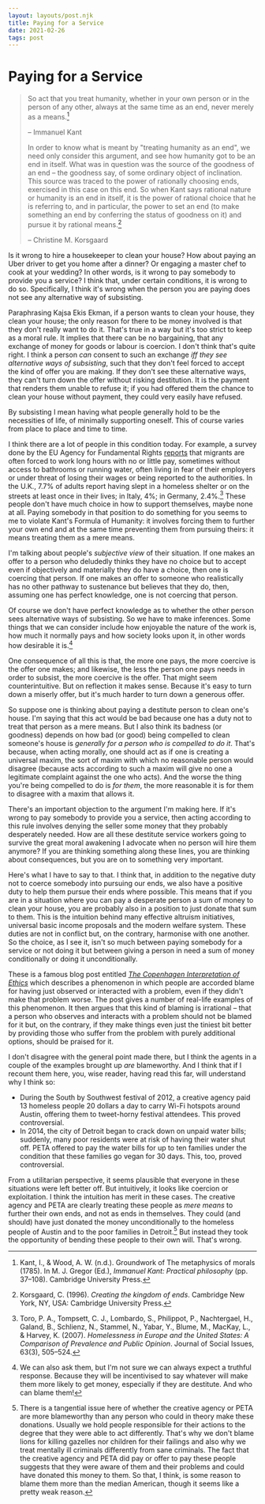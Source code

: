 ```yaml
---
layout: layouts/post.njk
title: Paying for a Service
date: 2021-02-26
tags: post
---
```


# Paying for a Service

> So act that you treat humanity, whether in your own person or in the person of any other, always at the same time as an end, never merely as a means.[^1]
>
> – Immanuel Kant
>
> In order to know what is meant by "treating humanity as an end", we need only consider this argument, and see how humanity got to be an end in itself. What was in question was the source of the goodness of an end – the goodness say, of some ordinary object of inclination. This source was traced to the power of rationally choosing ends, exercised in this case on this end. So when Kant says rational nature or humanity is an end in itself, it is the power of rational choice that he is referring to, and in particular, the power to set an end (to make something an end by conferring the status of goodness on it) and pursue it by rational means.[^2]
>
> – Christine M. Korsgaard

Is it wrong to hire a housekeeper to clean your house? How about paying an Uber driver to get you home after a dinner? Or engaging a master chef to cook at your wedding? In other words, is it wrong to pay somebody to provide you a service? I think that, under certain conditions, it is wrong to do so. Specifically, I think it's wrong when the person you are paying does not see any alternative way of subsisting.

Paraphrasing Kajsa Ekis Ekman, if a person wants to clean your house, they clean your house; the only reason for there to be money involved is that they don't really want to do it. That's true in a way but it's too strict to keep as a moral rule. It implies that there can be no bargaining, that any exchange of money for goods or labour is coercion. I don't think that's quite right. I think a person _can_ consent to such an exchange _iff they see alternative ways of subsisting_, such that they don't feel forced to accept the kind of offer you are making. If they don't see these alternative ways, they can't turn down the offer without risking destitution. It is the payment that renders them unable to refuse it; if you had offered them the chance to clean your house without payment, they could very easily have refused.

By subsisting I mean having what people generally hold to be the necessities of life, of minimally supporting oneself. This of course varies from place to place and time to time.

I think there are a lot of people in this condition today. For example, a survey done by the EU Agency for Fundamental Rights [reports](https://fra.europa.eu/en/news/2019/severe-labour-exploitation-migrant-workers-fra-report-calls-zero-tolerance-severe-labour) that migrants are often forced to work long hours with no or little pay, sometimes without access to bathrooms or running water, often living in fear of their employers or under threat of losing their wages or being reported to the authorities. In the U.K., 7.7% of adults report having slept in a homeless shelter or on the streets at least once in their lives; in Italy, 4%; in Germany, 2.4%.[^3] These people don't have much choice in how to support themselves, maybe none at all. Paying somebody in that position to do something for you seems to me to violate Kant's Formula of Humanity: it involves forcing them to further your own end and at the same time preventing them from pursuing theirs: it means treating them as a mere means.

I'm talking about people's _subjective view_ of their situation. If one makes an offer to a person who deludedly thinks they have no choice but to accept even if objectively and materially they do have a choice, then one is coercing that person. If one makes an offer to someone who realistically has no other pathway to sustenance but believes that they do, then, assuming one has perfect knowledge, one is not coercing that person.

Of course we don't have perfect knowledge as to whether the other person sees alternative ways of subsisting. So we have to make inferences. Some things that we can consider include how enjoyable the nature of the work is, how much it normally pays and how society looks upon it, in other words how desirable it is.[^4]

One consequence of all this is that, the more one pays, the more coercive is the offer one makes; and likewise, the less the person one pays needs in order to subsist, the more coercive is the offer. That might seem counterintuitive. But on reflection it makes sense. Because it's easy to turn down a miserly offer, but it's much harder to turn down a generous offer.

So suppose one is thinking about paying a destitute person to clean one's house. I'm saying that this act would be bad because one has a duty not to treat that person as a mere means. But I also think its badness (or goodness) depends on how bad (or good) being compelled to clean someone's house is _generally for a person who is compelled to do it_. That's because, when acting morally, one should act as if one is creating a universal maxim, the sort of maxim with which no reasonable person would disagree (because acts according to such a maxim will give no one a legitimate complaint against the one who acts). And the worse the thing you're being compelled to do is _for them_, the more reasonable it is for them to disagree with a maxim that allows it.

There's an important objection to the argument I'm making here. If it's wrong to pay somebody to provide you a service, then acting according to this rule involves denying the seller some money that they probably desperately needed. How are all these destitute service workers going to survive the great moral awakening I advocate when no person will hire them anymore? If you are thinking something along these lines, you are thinking about consequences, but you are on to something very important.

Here's what I have to say to that. I think that, in addition to the negative duty not to coerce somebody into pursuing our ends, we also have a positive duty to help them pursue their ends where possible. This means that if you are in a situation where you can pay a desperate person a sum of money to clean your house, you are probably also in a position to just donate that sum to them. This is the intuition behind many effective altruism initiatives, universal basic income proposals and the modern welfare system. These duties are not in conflict but, on the contrary, harmonise with one another. So the choice, as I see it, isn't so much between paying somebody for a service or not doing it but between giving a person in need a sum of money conditionally or doing it unconditionally.

These is a famous blog post entitled _[The Copenhagen Interpretation of Ethics](https://blog.jaibot.com/the-copenhagen-interpretation-of-ethics/)_ which describes a phenomenon in which people are accorded blame for having just observed or interacted with a problem, even if they didn't make that problem worse. The post gives a number of real-life examples of this phenomenon. It then argues that this kind of blaming is irrational – that a person who observes and interacts with a problem should not be blamed for it but, on the contrary, if they make things even just the tiniest bit better by providing those who suffer from the problem with purely additional options, should be praised for it.

I don't disagree with the general point made there, but I think the agents in a couple of the examples brought up _are_ blameworthy. And I think that if I recount them here, you, wise reader, having read this far, will understand why I think so:

- During the South by Southwest festival of 2012, a creative agency paid 13 homeless people 20 dollars a day to carry Wi-Fi hotspots around Austin, offering them to tweet-horny festival attendees. This proved controversial.
- In 2014, the city of Detroit began to crack down on unpaid water bills; suddenly, many poor residents were at risk of having their water shut off. PETA offered to pay the water bills for up to ten families under the condition that these families go vegan for 30 days. This, too, proved controversial.

From a utilitarian perspective, it seems plausible that everyone in these situations were left better off. But intuitively, it looks like coercion or exploitation. I think the intuition has merit in these cases. The creative agency and PETA are clearly treating these people as _mere means_ to further their own ends, and not as ends in themselves. They could (and should) have just donated the money unconditionally to the homeless people of Austin and to the poor families in Detroit.[^5] But instead they took the opportunity of bending these people to their own will. That's wrong.

[^1]: Kant, I., & Wood, A. W. (n.d.). Groundwork of The metaphysics of morals (1785). In M. J. Gregor (Ed.), _Immanuel Kant: Practical philosophy_ (pp. 37–108). Cambridge University Press.
[^2]: Korsgaard, C. (1996). _Creating the kingdom of ends_. Cambridge New York, NY, USA: Cambridge University Press.
[^3]: Toro, P. A., Tompsett, C. J., Lombardo, S., Philippot, P., Nachtergael, H., Galand, B., Schlienz, N., Stammel, N., Yabar, Y., Blume, M., MacKay, L., & Harvey, K. (2007). _Homelessness in Europe and the United States: A Comparison of Prevalence and Public Opinion_. Journal of Social Issues, 63(3), 505–524.
[^4]: We can also ask them, but I'm not sure we can always expect a truthful response. Because they will be incentivised to say whatever will make them more likely to get money, especially if they are destitute. And who can blame them!
[^5]: There is a tangential issue here of whether the creative agency or PETA are more blameworthy than any person who could in theory make these donations. Usually we hold people responsible for their actions to the degree that they were able to act differently. That's why we don't blame lions for killing gazelles nor children for their failings and also why we treat mentally ill criminals differently from sane criminals. The fact that the creative agency and PETA did pay or offer to pay these people suggests that they were aware of them and their problems and could have donated this money to them. So that, I think, is some reason to blame them more than the median American, though it seems like a pretty weak reason.
